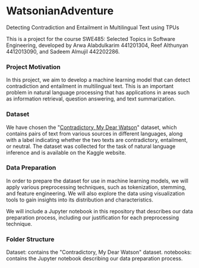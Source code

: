 # WatsonianAdventure
Detecting Contradiction and Entailment in Multilingual Text using TPUs

This is a project for the course SWE485: Selected Topics in Software Engineering, developed by Arwa Alabdulkarim 441201304, Reef Althunyan 4412013090, and Sadeem Almujil 442202286.

### Project Motivation
In this project, we aim to develop a machine learning model that can detect contradiction and entailment in multilingual text. This is an important problem in natural language processing that has applications in areas such as information retrieval, question answering, and text summarization.

### Dataset
We have chosen the "[Contradictory, My Dear Watson](https://www.kaggle.com/competitions/contradictory-my-dear-watson/data?select=train.csv)" dataset, which contains pairs of text from various sources in different languages, along with a label indicating whether the two texts are contradictory, entailment, or neutral. The dataset was collected for the task of natural language inference and is available on the Kaggle website.

### Data Preparation
In order to prepare the dataset for use in machine learning models, we will apply various preprocessing techniques, such as tokenization, stemming, and feature engineering. We will also explore the data using visualization tools to gain insights into its distribution and characteristics.

We will include a Jupyter notebook in this repository that describes our data preparation process, including our justification for each preprocessing technique.

### Folder Structure
Dataset: contains the "Contradictory, My Dear Watson" dataset.
notebooks: contains the Jupyter notebook describing our data preparation process.
